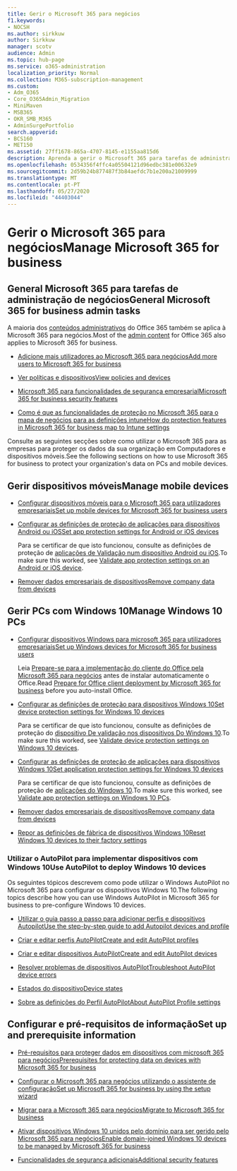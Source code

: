```yaml
---
title: Gerir o Microsoft 365 para negócios
f1.keywords:
- NOCSH
ms.author: sirkkuw
author: Sirkkuw
manager: scotv
audience: Admin
ms.topic: hub-page
ms.service: o365-administration
localization_priority: Normal
ms.collection: M365-subscription-management
ms.custom:
- Adm_O365
- Core_O365Admin_Migration
- MiniMaven
- MSB365
- OKR_SMB_M365
- AdminSurgePortfolio
search.appverid:
- BCS160
- MET150
ms.assetid: 27ff1678-865a-4707-8145-e1155aa815d6
description: Aprenda a gerir o Microsoft 365 para tarefas de administração relacionadas com negócios, dispositivos móveis, PCs windows 10 e muitas dessas tarefas.
ms.openlocfilehash: 0534356f4ffc4a05504121d96edbc381e00632e9
ms.sourcegitcommit: 2d59b24b877487f3b84aefdc7b1e200a21009999
ms.translationtype: MT
ms.contentlocale: pt-PT
ms.lasthandoff: 05/27/2020
ms.locfileid: "44403044"
---
```

# <a name="manage-microsoft-365-for-business"></a><span data-ttu-id="c859f-103">Gerir o Microsoft 365 para negócios</span><span class="sxs-lookup"><span data-stu-id="c859f-103">Manage Microsoft 365 for business</span></span>

## <a name="general-microsoft-365-for-business-admin-tasks"></a><span data-ttu-id="c859f-104">General Microsoft 365 para tarefas de administração de negócios</span><span class="sxs-lookup"><span data-stu-id="c859f-104">General Microsoft 365 for business admin tasks</span></span>

<span data-ttu-id="c859f-105">A maioria dos [conteúdos administrativos](https://docs.microsoft.com/office365/admin/admin-home) do Office 365 também se aplica à Microsoft 365 para negócios.</span><span class="sxs-lookup"><span data-stu-id="c859f-105">Most of the [admin content](https://docs.microsoft.com/office365/admin/admin-home) for Office 365 also applies to Microsoft 365 for business.</span></span>

- [<span data-ttu-id="c859f-106">Adicione mais utilizadores ao Microsoft 365 para negócios</span><span class="sxs-lookup"><span data-stu-id="c859f-106">Add more users to Microsoft 365 for business</span></span>](add-users-m365b.md)
    
- [<span data-ttu-id="c859f-107">Ver políticas e dispositivos</span><span class="sxs-lookup"><span data-stu-id="c859f-107">View policies and devices</span></span>](view-policies-and-devices.md)
    
- [<span data-ttu-id="c859f-108">Microsoft 365 para funcionalidades de segurança empresarial</span><span class="sxs-lookup"><span data-stu-id="c859f-108">Microsoft 365 for business security features</span></span>](security-features.md)
    
- [<span data-ttu-id="c859f-109">Como é que as funcionalidades de proteção no Microsoft 365 para o mapa de negócios para as definições intune</span><span class="sxs-lookup"><span data-stu-id="c859f-109">How do protection features in Microsoft 365 for business map to Intune settings</span></span>](map-protection-features-to-intune-settings.md)
    
<span data-ttu-id="c859f-110">Consulte as seguintes secções sobre como utilizar o Microsoft 365 para as empresas para proteger os dados da sua organização em Computadores e dispositivos móveis.</span><span class="sxs-lookup"><span data-stu-id="c859f-110">See the following sections on how to use Microsoft 365 for business to protect your organization's data on PCs and mobile devices.</span></span>
  
## <a name="manage-mobile-devices"></a><span data-ttu-id="c859f-111">Gerir dispositivos móveis</span><span class="sxs-lookup"><span data-stu-id="c859f-111">Manage mobile devices</span></span>

- [<span data-ttu-id="c859f-112">Configurar dispositivos móveis para o Microsoft 365 para utilizadores empresariais</span><span class="sxs-lookup"><span data-stu-id="c859f-112">Set up mobile devices for Microsoft 365 for business users</span></span>](set-up-mobile-devices.md)
    
- [<span data-ttu-id="c859f-113">Configurar as definições de proteção de aplicações para dispositivos Android ou iOS</span><span class="sxs-lookup"><span data-stu-id="c859f-113">Set app protection settings for Android or iOS devices</span></span>](app-protection-settings-for-android-and-ios.md)
    
    <span data-ttu-id="c859f-114">Para se certificar de que isto funcionou, consulte as definições de proteção de [aplicações de Validação num dispositivo Android ou iOS](validate-settings-on-android-or-ios.md).</span><span class="sxs-lookup"><span data-stu-id="c859f-114">To make sure this worked, see [Validate app protection settings on an Android or iOS device](validate-settings-on-android-or-ios.md).</span></span> 
    
- [<span data-ttu-id="c859f-115">Remover dados empresariais de dispositivos</span><span class="sxs-lookup"><span data-stu-id="c859f-115">Remove company data from devices</span></span>](remove-company-data.md)
    
## <a name="manage-windows-10-pcs"></a><span data-ttu-id="c859f-116">Gerir PCs com Windows 10</span><span class="sxs-lookup"><span data-stu-id="c859f-116">Manage Windows 10 PCs</span></span>

- [<span data-ttu-id="c859f-117">Configurar dispositivos Windows para microsoft 365 para utilizadores empresariais</span><span class="sxs-lookup"><span data-stu-id="c859f-117">Set up Windows devices for Microsoft 365 for business users</span></span>](set-up-windows-devices.md)

    <span data-ttu-id="c859f-118">Leia [Prepare-se para a implementação do cliente do Office pela Microsoft 365 para negócios](prepare-for-office-client-deployment.md) antes de instalar automaticamente o Office.</span><span class="sxs-lookup"><span data-stu-id="c859f-118">Read [Prepare for Office client deployment by Microsoft 365 for business](prepare-for-office-client-deployment.md) before you auto-install Office.</span></span> 
    
- [<span data-ttu-id="c859f-119">Configurar as definições de proteção para dispositivos Windows 10</span><span class="sxs-lookup"><span data-stu-id="c859f-119">Set device protection settings for Windows 10 devices</span></span>](protection-settings-for-windows-10-pcs.md)
    
    <span data-ttu-id="c859f-120">Para se certificar de que isto funcionou, consulte as definições de proteção do [dispositivo De validação nos dispositivos Do Windows 10](validate-settings-on-windows-10-pcs.md).</span><span class="sxs-lookup"><span data-stu-id="c859f-120">To make sure this worked, see [Validate device protection settings on Windows 10 devices](validate-settings-on-windows-10-pcs.md).</span></span> 
    
- [<span data-ttu-id="c859f-121">Configurar as definições de proteção de aplicações para dispositivos Windows 10</span><span class="sxs-lookup"><span data-stu-id="c859f-121">Set application protection settings for Windows 10 devices</span></span>](protection-settings-for-windows-10-devices.md)
    
    <span data-ttu-id="c859f-122">Para se certificar de que isto funcionou, consulte as definições de proteção de [aplicações do Windows 10](validate-protection-settings-on-windows-10-pcs.md).</span><span class="sxs-lookup"><span data-stu-id="c859f-122">To make sure this worked, see [Validate app protection settings on Windows 10 PCs](validate-protection-settings-on-windows-10-pcs.md).</span></span> 
    
- [<span data-ttu-id="c859f-123">Remover dados empresariais de dispositivos</span><span class="sxs-lookup"><span data-stu-id="c859f-123">Remove company data from devices</span></span>](remove-company-data.md)
    
- [<span data-ttu-id="c859f-124">Repor as definições de fábrica de dispositivos Windows 10</span><span class="sxs-lookup"><span data-stu-id="c859f-124">Reset Windows 10 devices to their factory settings</span></span>](reset-devices-to-factory-settings.md)
    
### <a name="use-autopilot-to-deploy-windows-10-devices"></a><span data-ttu-id="c859f-125">Utilizar o AutoPilot para implementar dispositivos com Windows 10</span><span class="sxs-lookup"><span data-stu-id="c859f-125">Use AutoPilot to deploy Windows 10 devices</span></span>

<span data-ttu-id="c859f-126">Os seguintes tópicos descrevem como pode utilizar o Windows AutoPilot no Microsoft 365 para configurar os dispositivos Windows 10.</span><span class="sxs-lookup"><span data-stu-id="c859f-126">The following topics describe how you can use Windows AutoPilot in Microsoft 365 for business to pre-configure Windows 10 devices.</span></span>
  
- [<span data-ttu-id="c859f-127">Utilizar o guia passo a passo para adicionar perfis e dispositivos Autopilot</span><span class="sxs-lookup"><span data-stu-id="c859f-127">Use the step-by-step guide to add Autopilot devices and profile</span></span>](add-autopilot-devices-and-profile.md)
    
- [<span data-ttu-id="c859f-128">Criar e editar perfis AutoPilot</span><span class="sxs-lookup"><span data-stu-id="c859f-128">Create and edit AutoPilot profiles</span></span>](create-and-edit-autopilot-profiles.md)
    
- [<span data-ttu-id="c859f-129">Criar e editar dispositivos AutoPilot</span><span class="sxs-lookup"><span data-stu-id="c859f-129">Create and edit AutoPilot devices</span></span>](create-and-edit-autopilot-devices.md)
    
- [<span data-ttu-id="c859f-130">Resolver problemas de dispositivos AutoPilot</span><span class="sxs-lookup"><span data-stu-id="c859f-130">Troubleshoot AutoPilot device errors</span></span>](troubleshoot-autopilot-errors.md)
    
- [<span data-ttu-id="c859f-131">Estados do dispositivo</span><span class="sxs-lookup"><span data-stu-id="c859f-131">Device states</span></span>](device-states.md)
    
- [<span data-ttu-id="c859f-132">Sobre as definições do Perfil AutoPilot</span><span class="sxs-lookup"><span data-stu-id="c859f-132">About AutoPilot Profile settings</span></span>](autopilot-profile-settings.md)
    
## <a name="set-up-and-prerequisite-information"></a><span data-ttu-id="c859f-133">Configurar e pré-requisitos de informação</span><span class="sxs-lookup"><span data-stu-id="c859f-133">Set up and prerequisite information</span></span>

- [<span data-ttu-id="c859f-134">Pré-requisitos para proteger dados em dispositivos com microsoft 365 para negócios</span><span class="sxs-lookup"><span data-stu-id="c859f-134">Prerequisites for protecting data on devices with Microsoft 365 for business</span></span>](pre-requisites-for-data-protection.md)
    
- [<span data-ttu-id="c859f-135">Configurar o Microsoft 365 para negócios utilizando o assistente de configuração</span><span class="sxs-lookup"><span data-stu-id="c859f-135">Set up Microsoft 365 for business by using the setup wizard</span></span>](set-up.md)
    
- [<span data-ttu-id="c859f-136">Migrar para a Microsoft 365 para negócios</span><span class="sxs-lookup"><span data-stu-id="c859f-136">Migrate to Microsoft 365 for business</span></span>](migrate-to-microsoft-365-business.md)
    
- [<span data-ttu-id="c859f-137">Ativar dispositivos Windows 10 unidos pelo domínio para ser gerido pelo Microsoft 365 para negócios</span><span class="sxs-lookup"><span data-stu-id="c859f-137">Enable domain-joined Windows 10 devices to be managed by Microsoft 365 for business</span></span>](manage-windows-devices.md)
    
- [<span data-ttu-id="c859f-138">Funcionalidades de segurança adicionais</span><span class="sxs-lookup"><span data-stu-id="c859f-138">Additional security features</span></span>](security-features.md#additional-security-features)
